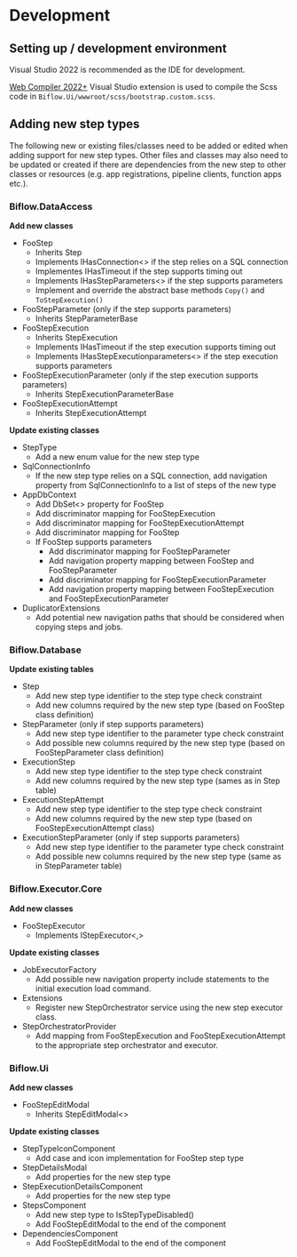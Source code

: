 # Development

## Setting up / development environment

Visual Studio 2022 is recommended as the IDE for development.

<a href="https://marketplace.visualstudio.com/items?itemName=Failwyn.WebCompiler64">Web Compiler 2022+</a> Visual Studio extension is used to compile the Scss code in `Biflow.Ui/wwwroot/scss/bootstrap.custom.scss`.

## Adding new step types

The following new or existing files/classes need to be added or edited when adding support for new step types. Other files and classes may also need to be updated or created if there are dependencies from the new step to other classes or resources (e.g. app registrations, pipeline clients, function apps etc.).

### Biflow.DataAccess

**Add new classes**

- FooStep
  - Inherits Step
  - Implements IHasConnection<> if the step relies on a SQL connection
  - Implementes IHasTimeout if the step supports timing out
  - Implements IHasStepParameters<> if the step supports parameters
  - Implement and override the abstract base methods `Copy()` and `ToStepExecution()`
- FooStepParameter (only if the step supports parameters)
  - Inherits StepParameterBase
- FooStepExecution
  - Inherits StepExecution
  - Implements IHasTimeout if the step execution supports timing out
  - Implements IHasStepExecutionparameters<> if the step execution supports parameters
- FooStepExecutionParameter (only if the step execution supports parameters)
  - Inherits StepExecutionParameterBase
- FooStepExecutionAttempt
  - Inherits StepExecutionAttempt

**Update existing classes**

- StepType
  - Add a new enum value for the new step type
- SqlConnectionInfo
  - If the new step type relies on a SQL connection, add navigation property from SqlConnectionInfo to a list of steps of the new type
- AppDbContext
  - Add DbSet<> property for FooStep
  - Add discriminator mapping for FooStepExecution
  - Add discriminator mapping for FooStepExecutionAttempt
  - Add discriminator mapping for FooStep
  - If FooStep supports parameters
    - Add discriminator mapping for FooStepParameter
    - Add navigation property mapping between FooStep and FooStepParameter
    - Add discriminator mapping for FooStepExecutionParameter
    - Add navigation property mapping between FooStepExecution and FooStepExecutionParameter
- DuplicatorExtensions
    - Add potential new navigation paths that should be considered when copying steps and jobs.

### Biflow.Database

**Update existing tables**

- Step
  - Add new step type identifier to the step type check constraint
  - Add new columns required by the new step type (based on FooStep class definition)
- StepParameter (only if step supports parameters)
  - Add new step type identifier to the parameter type check constraint
  - Add possible new columns required by the new step type (based on FooStepParameter class definition)
- ExecutionStep
  - Add new step type identifier to the step type check constraint
  - Add new columns required by the new step type (sames as in Step table)
- ExecutionStepAttempt
  - Add new step type identifier to the step type check constraint
  - Add new columns required by the new step type (based on FooStepExecutionAttempt class)
- ExecutionStepParameter (only if step supports parameters)
  - Add new step type identifier to the parameter type check constraint
  - Add possible new columns required by the new step type (same as in StepParameter table)

### Biflow.Executor.Core

**Add new classes**

- FooStepExecutor
  - Implements IStepExecutor<,>

**Update existing classes**

- JobExecutorFactory
  - Add possible new navigation property include statements to the initial execution load command.
- Extensions
  - Register new StepOrchestrator service using the new step executor class.
- StepOrchestratorProvider
  - Add mapping from FooStepExecution and FooStepExecutionAttempt to the appropriate step orchestrator and executor.

### Biflow.Ui

**Add new classes**

- FooStepEditModal
  - Inherits StepEditModal<>

**Update existing classes**

- StepTypeIconComponent
  - Add case and icon implementation for FooStep step type
- StepDetailsModal
  - Add properties for the new step type
- StepExecutionDetailsComponent
  - Add properties for the new step type
- StepsComponent
  - Add new step type to IsStepTypeDisabled()
  - Add FooStepEditModal to the end of the component
- DependenciesComponent
  - Add FooStepEditModal to the end of the component
